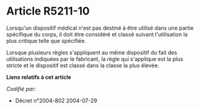 # Article R5211-10

Lorsqu'un dispositif médical n'est pas destiné à être utilisé dans une partie spécifique du corps, il doit être considéré et
classé suivant l'utilisation la plus critique telle que spécifiée.

Lorsque plusieurs règles s'appliquent au même dispositif du fait des utilisations indiquées par le fabricant, la règle qui
s'applique est la plus stricte et le dispositif est classé dans la classe la plus élevée.

**Liens relatifs à cet article**

_Codifié par_:

  - Décret n°2004-802 2004-07-29
